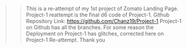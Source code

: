 >> This is a re-attempt of my 1st project of Zomato Landing Page.
>> Project-1 reattempt is the final d6 code of Project-1. Github Repository Link: https://github.com/Chanz19/Project-1
>> Project-1 on Github has all the branches.
>> For some reason the Deployment on Project-1 has glitches, corrected here on Project-1 Re-attempt.
>> Thank you